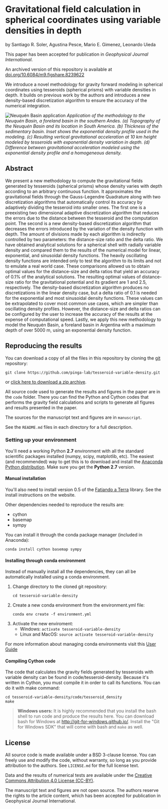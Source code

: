 # Gravitational field calculation in spherical coordinates using variable densities in depth

by
Santiago R. Soler,
Agustina Pesce,
Mario E. Gimenez,
Leonardo Uieda

This paper has been accepted for publication in *Geophysical Journal International*.

An archived version of this repository is available at 
[doi.org/10.6084/m9.figshare.8239622](https://doi.org/10.6084/m9.figshare.8239622)

We introduce a novel methodology for gravity forward modeling in spherical coordinates
using tesseroids (spherical prisms) with variable densities in depth. It builds on
previous work by the authors and introduces a new density-based discretization algorithm
to ensure the accuracy of the numerical integration.

![Neuquén Basin application](neuquen-basin-application.jpg)
*Application of the methodology to the Neuquén Basin, a foreland basin in the southern
Andes. (a) Topography of the Neuquén Basin and its location in South America. (b)
Thickness of the sedimentary basin. Inset shows the exponential density profile used in
the modeling. (c) Resulting vertical gravitational acceleration at 10 km height modeled
by tesseroids with exponential density variation in depth. (d) Difference between
gravitational acceleration modeled using the exponential density profile and a
homogeneous density.*

## Abstract

We present a new methodology to compute the gravitational fields generated by
tesseroids (spherical prisms) whose density varies with depth according to
an arbitrary continuous function.
It approximates the gravitational fields through the Gauss-Legendre Quadrature along
with two discretization algorithms that automatically control its accuracy by adaptively
dividing the tesseroid into smaller ones.
The first one is a preexisting two dimensional adaptive discretization algorithm that
reduces the errors due to the distance between the tesseroid and the computation point.
The second is a new density-based discretization algorithm that
decreases the errors introduced by the variation of the density function with depth.
The amount of divisions made by each algorithm is indirectly controlled
by two parameters: the distance-size ratio and the delta ratio.
We have obtained analytical solutions for a spherical shell with radially variable
density and compared them to the results of the numerical model for linear,
exponential, and sinusoidal density functions.
The heavily oscillating density functions are intended only to test the algorithm to its
limits and not to emulate a real world case.
These comparisons allowed us to obtain optimal values for the distance-size and
delta ratios that yield an accuracy of 0.1% of the analytical solutions.
The resulting optimal values of distance-size ratio for the gravitational potential and
its gradient are 1 and 2.5, respectively.
The density-based discretization algorithm produces no discretizations in the linear
density case, but a delta ratio of 0.1 is needed for the exponential and most sinusoidal
density functions.
These values can be extrapolated to cover most common use cases, which are simpler than
oscillating density profiles.
However, the distance-size and delta ratios can be configured by the user to increase
the accuracy of the results at the expense of computational speed.
Lastly, we apply this new methodology to model the Neuquén Basin, a foreland basin in
Argentina with a maximum depth of over 5000 m, using an exponential density function.

## Reproducing the results

You can download a copy of all the files in this repository by cloning the
[git](https://git-scm.com/) repository:

    git clone https://github.com/pinga-lab/tesseroid-variable-density.git

or [click here to download a zip archive](https://github.com/pinga-lab/tesseroid-variable-density/archive/master.zip).

All source code used to generate the results and figures in the paper are in
the `code` folder. There you can find the Python and Cython codes that
performs the gravity field calculations and scripts to generate all figures and results
presented in the paper.

The sources for the manuscript text and figures are in `manuscript`.

See the `README.md` files in each directory for a full description.


### Setting up your environment

You'll need a working Python **2.7** environment with all the standard
scientific packages installed (numpy, scipy, matplotlib, etc).  The easiest
(and recommended) way to get this is to download and install the
[Anaconda Python distribution](http://continuum.io/downloads#all).
Make sure you get the **Python 2.7** version.

#### Manual installation

You'll also need to install version 0.5 of the
[Fatiando a Terra](http://www.fatiando.org/) library.
See the install instructions on the website.

Other dependencies needed to reproduce the results are:

* cython
* basemap
* sympy

You can install it through the conda package manager (included in Anaconda):

```
conda install cython basemap sympy
```

#### Installing through conda environment

Instead of manually install all the dependencies, they can all be automatically
installed using a conda environment.

1. Change directory to the cloned git repository:
    ```
    cd tesseroid-variable-density
    ```
1. Create a new conda environment from the environment.yml file:
    ```
    conda env create -f environment.yml
    ```
1. Activate the new enviroment:
    * Windows: `activate tesseroid-variable-density`
    * Linux and MacOS: `source activate tesseroid-variable-density`

For more information about managing conda environments visit this
[User Guide](https://conda.io/docs/user-guide/tasks/manage-environments.html)

#### Compiling Cython code

The code that calculates the gravity fields generated by tesseroids with
variable density can be found in code/tesseroid-density. Because it's written
in Cython, you must compile it in order to call its functions. You can do it
with make command:

```
cd tesseroid-variable-density/code/tesseroid_density
make
```

> **Windows users:** It is highly recommended that you install the bash shell
> to run code and produce the results here.
> You can download bash for Windows at http://git-for-windows.github.io/.
> Install the "Git for Windows SDK" that will come with bash and `make` as
> well.


## License

All source code is made available under a BSD 3-clause license.  You can freely
use and modify the code, without warranty, so long as you provide attribution
to the authors.  See `LICENSE.md` for the full license text.

Data and the results of numerical tests are available under the 
[Creative Commons Attribution 4.0 License (CC-BY)](https://creativecommons.org/licenses/by/4.0/).

The manuscript text and figures are not open source. The authors reserve the 
rights to the article content, which has been accepted for publication in
Geophysical Journal International.
